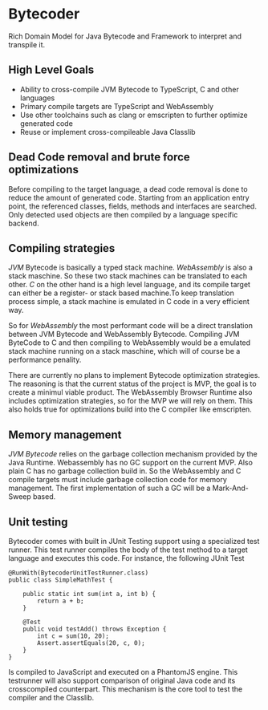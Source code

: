 # Bytecoder

Rich Domain Model for Java Bytecode and Framework to interpret and transpile it.

## High Level Goals

* Ability to cross-compile JVM Bytecode to TypeScript, C and other languages
* Primary compile targets are TypeScript and WebAssembly
* Use other toolchains such as clang or emscripten to further optimize generated code
* Reuse or implement cross-compileable Java Classlib

## Dead Code removal and brute force optimizations

Before compiling to the target language, a dead code removal is done to reduce the amount of generated code. Starting
from an application entry point, the referenced classes, fields, methods and interfaces are searched. Only detected used
objects are then compiled by a language specific backend.

## Compiling strategies

*JVM* Bytecode is basically a typed stack machine. *WebAssembly* is also a stack maschine. So these
two stack machines can be translated to each other.
*C* on the other hand is a high level language, and its compile target can either be a register- or stack based machine.To keep translation process simple, a stack machine is emulated in C code in a very efficient way.

So for *WebAssembly* the most performant code will be a direct translation between JVM Bytecode and WebAssembly Bytecode. Compiling JVM ByteCode to C and then compiling to WebAssembly would be a emulated stack machine running on a stack maschine,
which will of course be a performance penality.

There are currently no plans to implement Bytecode optimization strategies. The reasoning is that the current status of the project is MVP, the goal is to create a minimul viable product. The WebAssembly Browser Runtime also includes optimization strategies, so for the MVP we will rely on them. This also holds true for optimizations build into the C compiler like emscripten.

## Memory management

*JVM Bytecode* relies on the garbage collection mechanism provided by the Java Runtime. Webassembly has no GC support on the current MVP. Also plain C has no garbage collection build in. So the WebAssembly and C compile targets must include garbage collection code for memory management. The first implementation of such a GC will be a Mark-And-Sweep based.

## Unit testing

Bytecoder comes with built in JUnit Testing support using a specialized test runner. This test runner compiles the body of the test method to a target language
and executes this code. For instance, the following JUnit Test

```
@RunWith(BytecoderUnitTestRunner.class)
public class SimpleMathTest {

    public static int sum(int a, int b) {
        return a + b;
    }

    @Test
    public void testAdd() throws Exception {
        int c = sum(10, 20);
        Assert.assertEquals(20, c, 0);
    }
}
```

Is compiled to JavaScript and executed on a PhantomJS engine. This testrunner will also support comparison of original Java code and its crosscompiled
counterpart. This mechanism is the core tool to test the compiler and the Classlib.